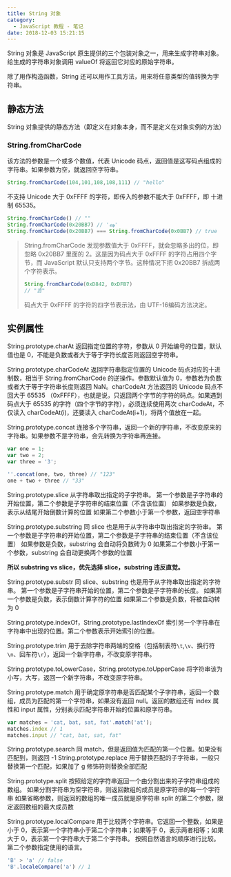 ```yaml
---
title: String 对象
category:
  - JavaScript 教程 - 笔记
date: 2018-12-03 15:21:15
---
```



String 对象是 JavaScript 原生提供的三个包装对象之一，用来生成字符串对象。给生成的字符串对象调用 valueOf 将返回它对应的原始字符串。

除了用作构造函数，String 还可以用作工具方法，用来将任意类型的值转换为字符串。

## 静态方法

String 对象提供的静态方法（即定义在对象本身，而不是定义在对象实例的方法）

### String.fromCharCode

该方法的参数是一个或多个数值，代表 Unicode 码点，返回值是这写码点组成的字符串。如果参数为空，就返回空字符串。

```js
String.fromCharCode(104,101,108,108,111) // "hello"
```

不支持 Unicode 大于 0xFFFF 的字符，即传入的参数不能大于 0xFFFF，即 十进制 65535。

```js
String.fromCharCode() // ""
String.fromCharCode(0x20BB7) // 'ஷ' 
String.fromCharCode(0x20BB7) === String.fromCharCode(0x0BB7) // true
```

> String.fromCharCode 发现参数值大于 0xFFFF，就会忽略多出的位，即忽略 0x20BB7 里面的 2。这是因为码点大于 0xFFFF 的字符占用四个字节，而 JavaScript 默认只支持两个字节。这种情况下把 0x20BB7 拆成两个字符表示。
>
> ```js
> String.fromCharCode(0xD842, 0xDFB7)
> // "吉"
> ```
>
> 码点大于 0xFFFF 的字符的四字节表示法，由 UTF-16编码方法决定。

## 实例属性

String.prototype.charAt 返回指定位置的字符，参数从 0 开始编号的位置，默认值也是 0，不能是负数或者大于等于字符长度否则返回空字符串。

String.prototype.charCodeAt 返回字符串指定位置的 Unicode 码点对应的十进制数，相当于 String.fromCharCode 的逆操作。参数默认值为 0，参数若为负数或者大于等于字符串长度则返回 NaN。charCodeAt 方法返回的 Unicode 码点不回大于 65535 （0xFFFF），也就是说，只返回两个字节的字符的码点。如果遇到码点大于 65535 的字符（四个字节的字符），必须连续使用两次 charCodeAt，不仅读入 charCodeAt(i)，还要读入 charCodeAt(i+1)，将两个值放在一起。

String.prototype.concat 连接多个字符串，返回一个新的字符串，不改变原来的字符串。如果参数不是字符串，会先转换为字符串再连接。

```js
var one = 1;
var two = 2;
var three = '3';

''.concat(one, two, three) // "123"
one + two + three // "33"
```

String.prototype.slice 从字符串取出指定的子字符串。
第一个参数是子字符串的开始位置，第二个参数是子字符串的结束位置（不含该位置）
如果参数是负数，表示从结尾开始倒数计算的位置
如果第二个参数小于第一个参数，返回空字符串

String.prototype.substring 同 slice 也是用于从字符串中取出指定的字符串。
第一个参数是子字符串的开始位置，第二个参数是子字符串的结束位置（不含该位置）
如果参数是负数，substring 会自动将负数砖为 0
如果第二个参数小于第一个参数，substring 会自动更换两个参数的位置

**所以 substring vs slice，优先选择 slice，substring 违反直觉。**

String.prototype.substr 同 slice、substring 也是用于从字符串取出指定的字符串。
第一个参数是子字符串开始的位置，第二个参数是子字符串的长度。
如果第一个参数是负数，表示倒数计算字符的位置
如果第二个参数是负数，将被自动转为 0

String.prototype.indexOf，String.prototype.lastIndexOf 索引另一个字符串在字符串中出现的位置。第二个参数表示开始索引的位置。

String.prototype.trim 用于去除字符串两端的空格（包括制表符`\t`,`\v`、换行符`\n`、回车符`\r`），返回一个新字符串，不改变原字符串。

String.prototype.toLowerCase，String.prototype.toUpperCase 将字符串该为小写，大写，返回一个新字符串，不改变原字符串。

String.prototype.match 用于确定原字符串是否匹配某个子字符串，返回一个数组，成员为匹配的第一个字符串，如果没有返回 null。返回的数组还有 index 属性和 input 属性，分别表示匹配字符串开始的位置和原字符串。

```js
var matches = 'cat, bat, sat, fat'.match('at');
matches.index // 1
matches.input // "cat, bat, sat, fat"
```

String.prototype.search 同 match，但是返回值为匹配的第一个位置。如果没有匹配到，则返回 -1
String.prototype.replace 用于替换匹配的子字符串，一般只替换第一个匹配，如果加了 g 修饰符则替换全部匹配

String.prototype.split 按照给定的字符串返回一个由分割出来的子字符串组成的数组。
如果分割字符串为空字符串，则返回数组的成员是原字符串的每一个字符串
如果省略参数，则返回的数组的唯一成员就是原字符串
split 的第二个参数，限定返回数组的最大成员数

String.prototype.localCompare 用于比较两个字符串。它返回一个整数，如果是小于 0，表示第一个字符串小于第二个字符串；如果等于 0，表示两者相等；如果大于 0，表示第一个字符串大于第二个字符串。
按照自然语言的顺序进行比较。
第二个参数指定使用的语言。

```js
'B' > 'a' // false
'B'.localeCompare('a') // 1
```